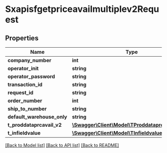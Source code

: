 # Sxapisfgetpriceavailmultiplev2Request

## Properties
Name | Type | Description | Notes
------------ | ------------- | ------------- | -------------
**company_number** | **int** |  | [optional] 
**operator_init** | **string** |  | [optional] 
**operator_password** | **string** |  | [optional] 
**transaction_id** | **string** |  | [optional] 
**request_id** | **string** |  | [optional] 
**order_number** | **int** |  | [optional] 
**ship_to_number** | **string** |  | [optional] 
**default_warehouse_only** | **string** |  | [optional] 
**t_proddataprcavail_v2** | [**\Swagger\Client\Model\TProddataprcavailV2Req**](TProddataprcavailV2Req.md) |  | [optional] 
**t_infieldvalue** | [**\Swagger\Client\Model\TInfieldvalueReq**](TInfieldvalueReq.md) |  | [optional] 

[[Back to Model list]](../README.md#documentation-for-models) [[Back to API list]](../README.md#documentation-for-api-endpoints) [[Back to README]](../README.md)


